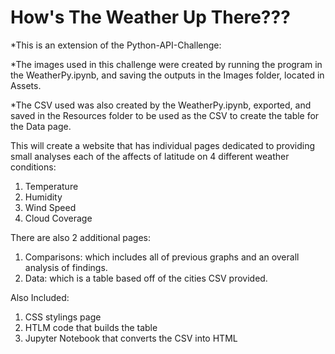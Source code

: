 # How's The Weather Up There???

*This is an extension of the Python-API-Challenge:

*The images used in this challenge were created by running the program in the WeatherPy.ipynb, and saving the outputs in the Images folder, located in Assets.

*The CSV used was also created by the WeatherPy.ipynb, exported, and saved in the Resources folder to be used as the CSV to create the table for the Data page.

This will create a website that has individual pages dedicated to providing small analyses each of the affects of latitude on 4 different weather conditions:

1) Temperature
2) Humidity
3) Wind Speed
4) Cloud Coverage

There are also 2 additional pages:

1) Comparisons: which includes all of previous graphs and an overall analysis of findings.
2) Data: which is a table based off of the cities CSV provided.

Also Included:

1) CSS stylings page
2) HTLM code that builds the table
3) Jupyter Notebook that converts the CSV into HTML
